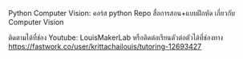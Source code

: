 Python Computer Vision: คอร์ส python
Repo สื่อการสอน+แบบฝึกหัด เกี่ยวกับ Computer Vision

ติดตามได้ที่ช่อง Youtube: LouisMakerLab
หรือติดต่อเรียนตัวต่อตัวได้ที่ช่องทาง https://fastwork.co/user/krittachailouis/tutoring-12693427
